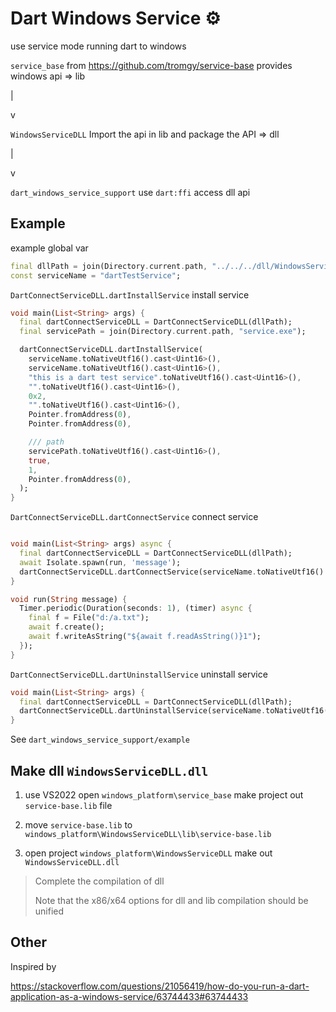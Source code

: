# Dart Windows Service ⚙

use service mode running dart to windows

`service_base` from  <https://github.com/tromgy/service-base>   provides windows api => lib

 |

 v

`WindowsServiceDLL` Import the api in lib and package the API => dll

 |

 v

`dart_windows_service_support` use `dart:ffi` access dll api

## Example

example global var

```dart
final dllPath = join(Directory.current.path, "../../../dll/WindowsServiceDLL.dll");
const serviceName = "dartTestService";
```

`DartConnectServiceDLL.dartInstallService`  install service

```dart
void main(List<String> args) {
  final dartConnectServiceDLL = DartConnectServiceDLL(dllPath);
  final servicePath = join(Directory.current.path, "service.exe");

  dartConnectServiceDLL.dartInstallService(
    serviceName.toNativeUtf16().cast<Uint16>(),
    serviceName.toNativeUtf16().cast<Uint16>(),
    "this is a dart test service".toNativeUtf16().cast<Uint16>(),
    "".toNativeUtf16().cast<Uint16>(),
    0x2,
    "".toNativeUtf16().cast<Uint16>(),
    Pointer.fromAddress(0),
    Pointer.fromAddress(0),

    /// path
    servicePath.toNativeUtf16().cast<Uint16>(),
    true,
    1,
    Pointer.fromAddress(0),
  );
}
```

`DartConnectServiceDLL.dartConnectService`  connect service

```dart

void main(List<String> args) async {
  final dartConnectServiceDLL = DartConnectServiceDLL(dllPath);
  await Isolate.spawn(run, 'message');
  dartConnectServiceDLL.dartConnectService(serviceName.toNativeUtf16().cast<Uint16>());
}

void run(String message) {
  Timer.periodic(Duration(seconds: 1), (timer) async {
    final f = File("d:/a.txt");
    await f.create();
    await f.writeAsString("${await f.readAsString()}1");
  });
}

```

`DartConnectServiceDLL.dartUninstallService`  uninstall service

```dart
void main(List<String> args) {
  final dartConnectServiceDLL = DartConnectServiceDLL(dllPath);
  dartConnectServiceDLL.dartUninstallService(serviceName.toNativeUtf16().cast<Uint16>());
}
```

See `dart_windows_service_support/example`

## Make dll `WindowsServiceDLL.dll`

1. use VS2022 open `windows_platform\service_base` make project out `service-base.lib` file

2. move `service-base.lib` to `windows_platform\WindowsServiceDLL\lib\service-base.lib`

3. open project  `windows_platform\WindowsServiceDLL` make out `WindowsServiceDLL.dll`

> Complete the compilation of dll
>
> Note that the x86/x64 options for dll and lib compilation should be unified

## Other

Inspired by

<https://stackoverflow.com/questions/21056419/how-do-you-run-a-dart-application-as-a-windows-service/63744433#63744433>
